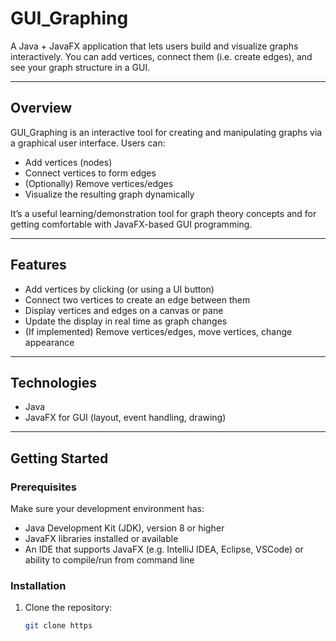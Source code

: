# GUI_Graphing

A Java + JavaFX application that lets users build and visualize graphs interactively. You can add vertices, connect them (i.e. create edges), and see your graph structure in a GUI.

---

## Overview

GUI_Graphing is an interactive tool for creating and manipulating graphs via a graphical user interface. Users can:

- Add vertices (nodes)  
- Connect vertices to form edges  
- (Optionally) Remove vertices/edges  
- Visualize the resulting graph dynamically  

It’s a useful learning/demonstration tool for graph theory concepts and for getting comfortable with JavaFX-based GUI programming.

---

## Features

- Add vertices by clicking (or using a UI button)  
- Connect two vertices to create an edge between them  
- Display vertices and edges on a canvas or pane  
- Update the display in real time as graph changes  
- (If implemented) Remove vertices/edges, move vertices, change appearance  

---

## Technologies

- Java   
- JavaFX for GUI (layout, event handling, drawing)  

---

## Getting Started

### Prerequisites

Make sure your development environment has:

- Java Development Kit (JDK), version 8 or higher  
- JavaFX libraries installed or available
- An IDE that supports JavaFX (e.g. IntelliJ IDEA, Eclipse, VSCode) or ability to compile/run from command line  

### Installation

1. Clone the repository:

   ```bash
   git clone https
